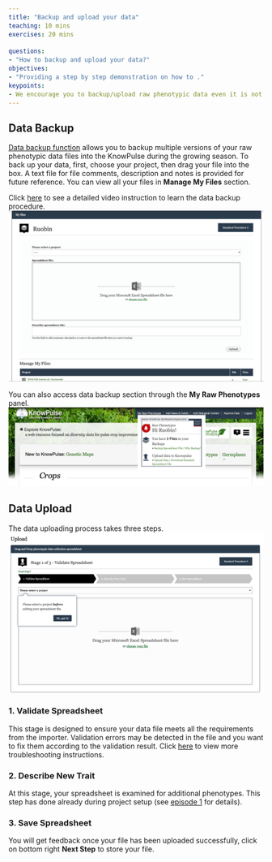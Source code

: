 ```yaml
---
title: "Backup and upload your data"
teaching: 10 mins
exercises: 20 mins
 
questions:
- "How to backup and upload your data?"
objectives:
- "Providing a step by step demonstration on how to ."
keypoints:
- We encourage you to backup/upload raw phenotypic data even it is not clean. .
---
```


## Data Backup
[Data backup function](https://knowpulse.usask.ca/phenotypes/raw/backup) allows you to backup multiple versions of your raw phenotypic data files into the KnowPulse during the growing season. To back up your data, first, choose your project, then drag your file into the box. A text file for file comments, description and notes is provided for future reference. You can view all your files in **Manage My Files** section. 

Click [here](https://knowpulse.usask.ca/portal/sites/default/files/tutorial_files/rawpheno_videos/rawpheno_backup.mp4) to see a detailed video instruction to learn the data backup procedure. ![Screenshot of main code listing](../fig/howto-upload-raw-phenotypic-data.5.png) 

You can also access data backup section through the **My Raw Phenotypes** panel.
![Screenshot of main code listing](../fig/howto-upload-raw-phenotypic-data.6.png)


## Data Upload
The data uploading process takes three steps.
![Screenshot of main code listing](../fig/howto-upload-raw-phenotypic-data.4.png)
### 1. Validate Spreadsheet 
This stage is designed to ensure your data file meets all the requirements from the importer. Validation errors may be detected in the file and you want to fix them according to the validation result. Click [here](https://knowpulse.usask.ca/portal/sites/default/files/tutorial_files/rawpheno_videos/rawpheno_upload_validation.mp4) to view more troubleshooting instructions. 

### 2. Describe New Trait
At this stage, your spreadsheet is examined for additional phenotypes. This step has done already during project setup (see [episode 1](https://knowpulse-knowledgebase.github.io/howto-upload-raw-phenotypic-data/01-Project-setup/index.html) for details).


### 3. Save Spreadsheet 
You will get feedback once your file has been uploaded successfully, click on bottom right **Next Step** to store your file. 
